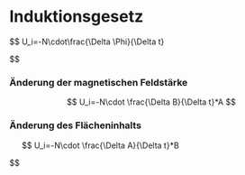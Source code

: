  # Induktionsgesetz   

$$
U_i=-N\cdot\frac{\Delta \Phi}{\Delta t}

$$
 ### Änderung der magnetischen Feldstärke   

$$
U_i=-N\cdot \frac{\Delta B}{\Delta t}*A
$$
 ### Änderung des Flächeninhalts   
   
  
$$
U_i=-N\cdot \frac{\Delta A}{\Delta t}*B


$$
   
